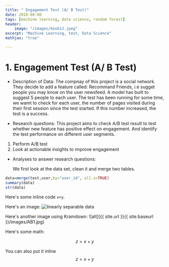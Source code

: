 ```yaml
---
title: " Engagement Test (A/ B Test)"
date: 2018-08-08
tags: [machine learning, data science, random forest]
header:
    image: "/images/book12.jpeg"
excerpt: "Machine Learning, test, Data Science" 
mathjax: "true"

---
```


# 1. Engagement Test (A/ B Test)

* Description of Data:
The compnay of this project is a social network. They decide to add a feature called: Recommand Friends, i.e sugget people you may know on the user newsfeed. A model has built to suggest 5 people to each user. The test has been running for some time, we wamt to check for each user, the number of pages visited during their first session since the test started. If this number increased, the test is a success.

* Research questions:
This project aims to check A/B test result to test whether new feature has positive effect on
engagement. And identify the test performance on different user segments.
1. Perform A/B test
2. Look at actionable insights to improve engagement


* Analyses to answer research questions:

  We first look at the data set, clean it and merge two tables.

```r
data=merge(test,user,by="user_id", all.x=TRUE)
summary(data)
str(data)
```

Here's some inline code `x+y`.

Here's an image:
<img src="{{ site.url }}{{ site.baseurl }}/images/AB1.jpg" alt="linearly separable data">

Here's another image using Kramdown:
![alt]({{ site.url }}{{ site.baseurl }}/images/AB1.jpg)

Here's some math:

$$z=x+y$$

You can also put it inline $$z=x+y$$




